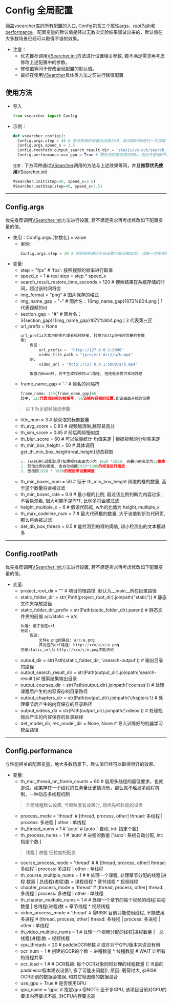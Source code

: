 # Config 全局配置
涵盖vsearcher库的所有配置的入口, Config包含三个属性[args]()、[rootPath]()和[performance](#config-performance)。配置变量的默认值是经过无数次实验结果调试出来的，默认值在大多数场景已经可以取得不错的效果。


* 注意：
    * 优先推荐调用[VSearcher.init](./api/#init)方法进行设置相关参数, 若不满足需求再考虑修改上述配置中的参数。
    * 修改值等同于修改全局配置的默认值。
    * 最好在使用[VSearcher](./api/)具体类方法之前进行赋值配置
## 使用方法
* 导入
  ```py
  from vsearcher import Config
  ```
* 示例：
  ```py
  def vsearcher_config():
    Config.args.step = 40 # 修改视频的帧遍历间隔为40，每间隔40帧进行一次读取
    Config.args.speed_x = 3.5
    Config.rootPath.output_search_result_dir = 'static/vs-out/search_result' # 搜索结果输出目录
    Config.performance.use_gpu = True # 若检测到可使用的GPU，则优先使用GPU加速
  ```
  `注意：`下方两种通过[VSearcher](./api/)调用的方法与上述效果等同，并且**推荐优先使用**[VSearcher.init](./api/#init)
  ```py
  VSearcher.init(step=40, speed_x=3.5)
  VSearcher.setStep(step=40, speed_x=3.5)
  ```
---
## Config.args
优先推荐调用[VSearcher.init](./api/#init)方法进行设置, 若不满足需求再考虑修改如下配置变量的值。
* 使用：Config.args.[参数名] = value
    * 案例:
        ```py
        Config.args.step = 30 # 视频帧的遍历步长设置为每间隔30帧, 读取一次视频帧
        ```
* 变量: 
    * step = "fps" # 'fps': 按照视频的帧率进行取值
    * speed_x = 1 # real step = step * speed_x
    * search_result_restore_time_seconds = 120  # 搜索结果在系统存储的时间，超过该时间将会
    * img_format = "png"  # 图片保存的格式
    * img_name_gap = "-"  # 图片名：1{img_name_gap}1072%804.png | 1代表视频的id
    * section_gap = "#"  # 图片名：3{section_gap}1{img_name_gap}1072%804.png  | 3 代表第三区
    * url_prefix = None
        ```py
        url_prefix为本地的图片或者视频链接, 转换为http链接时需要的参数
        例: 
            假设：
                url_prefix =  "http://127.0.0.1:5000"
                video_file_path = "{project_dir}/a/b.mp4"
            则:
                video_url = "http://127.0.0.1:5000/a/b.mp4"

            取值为None时, 将不生成视频的url路径, 但还是会提供本地路径
        ```
    * frame_name_gap = '-' # 帧名的间隔符
        ```py
        frame_name: 123{frame_name_gap}66
        其中, 123代表当前帧的帧编号, 66该帧内容帧的位置,即该画面开始的位置
        ```
    > 以下为关键帧筛选参数
    * title_num = 3  # 帧获取的标题数量
    * th_avg_score = 0.83  # 视频越清晰,越容易高分
    * th_sim_score = 0.85  # 前后两帧相似度 
    * th_blur_score = 60  # 可以依靠统计 均值来定 | 根据视频的分别率来定
    * th_min_box_height = 50  # 具体调用 get_th_min_box_height(real_height)动态获取
        ```py
        1. (已经进行适配处理)如果视频画面大小为 1920 *1080, 则最小的高度为50像素
        2. 其他比例的画面, 会自动根据1920*1080的标准进行缩放
        3. 故按照1920 * 1080的假设来设置阈值
        ```
    * th_min_boxes_num = 50  # 低于 th_min_box_height 阈值的框的数量, 高于这个数量将会被过滤
    * th_min_boxes_rate = 0.9  # 最小框的比例, 超过该比例判断为内容过多, 不容易观看, 很大可能不是PPT, 比例多将会被过滤
    * height_multiple_x = 6  # 假设代码框, w/h的比值为 height_multiple_x
    * th_max_codeline_num = 7  # 最大代码框的数量, 大于该值判断为代码页, 那么将会被过滤
    * det_db_box_thresh = 0.5  # 能检测到的框的阈值, 越小检测出的文本框越多

---
## Config.rootPath
优先推荐调用[VSearcher.init](./api/#init)方法进行设置, 若不满足需求再考虑修改如下配置变量的值。
* 变量:
    * project_root_dir = "" # 项目的根路径, 默认为__main__所在目录路径
    * static_folder_dir = str(
        Path(project_root_dir).joinpath("static"))  # 静态文件夹存放路径
    * static_folder_dir_prefix = str(Path(static_folder_dir).parent) # 静态文件夹的前缀 a/c/static -> a/c
        ```py
        作用: 用于锁定url 
        例如: 
            假设:
                文件e.png的路径: a/c/e.png 
                其对应的url路径: http://xxx/a/c/e.png 
        但是static_url为 http://xxx/c/e.png才能访问
        ```
    * output_dir = str(Path(static_folder_dir, 'vsearch-output')) # 输出目录的路径
    * output_search_result_dir = str(Path(output_dir).joinpath('search-result'))# 搜索结果输出目录
    * output_courses_dir = str(Path(output_dir).joinpath('courses')) # 处理课程后产生的内容保存的目录路径
    * output_chapters_dir = str(Path(output_dir).joinpath('chapters')) # 处理章节后产生的内容保存的目录路径
    * output_videos_dir = str(Path(output_dir).joinpath('videos')) # 处理视频后产生的内容保存的目录路径
    * det_model_dir, rec_model_dir = None, None  # 导入训练好的机器学习模型路径
---
## Config.performance
与性能相关的配置变量，绝大多数场景下，默认值已经可以取得很好的效果。
* 变量:
    * th_mul_thread_on_frame_counts = 60  # 启用多线程的最低要求，也就是说，如果存在一个线程的任务量比该情况低，那么就不触发多线程机制，一种动态多线程机制
    > 全局线程默认设置, 当细粒度有设置时, 将优先细粒度的设置
    * process_mode = 'thread'  # [thread, process, other] thread: 多线程 |  process: 多进程 | other : 单线程
    * th_thread_nums = 1  # 'auto' # [auto：自动, int: 指定个数]
    * th_process_nums = 1  # 'auto' # 进程的数量 ['auto': 系统自动分配, int: 指定个数 ]
    > 线程 | 进程 细粒度的配置
    * course_process_mode = 'thread' # # [thread, process, other] thread: 多线程 |  process: 多进程 | other : 单线程
    * th_course_multiple_nums = 1 # # 处理一个课程, 处理章节分配的线程|进程 数量 | 总线程(进程)数 = 课程线程 * 章节线程 * 视频线程
    * chapter_process_mode = 'thread' # [thread, process, other] thread: 多线程 |  process: 多进程 | other : 单线程
    * th_chapter_multiple_nums = 1 # # 处理一个章节的每个视频的线程|进程 数量 | 总线程(进程)数 = 章节线程 * 视频线程
    * video_process_mode = 'thread'  # @RISK 目前只能使用线程, 不能使用多进程 # [thread, process, other] thread: 多线程 |  process: 多进程 | other : 单线程
    * th_video_multiple_nums = 1  # 处理一个视频分配的线程|进程数量 |　总线程(进程)数 = 视频线程
    * cpu_threads = 20  # paddleOCR参数  # 或许对于GPU版本来说没有用
    * ocr_num = 1  # 创建的OCR的个数 = 进程数量 * 线程数量 # WAIT 让所有的线程共享
    * ocr_load = 1 # # OCR载荷: 每个OCR对象同时处理的线程数量 (| 当前的paddleocr版本建议设置1, 多了可能出问题|), 原因: 载荷过大, @RISK OCR识别的数据会错误, 和其它帧图像的数据混合
    * use_gpu = True  # 是否使用GPU
    * gpu_name = 'gpu'  # 指定gpu  @NOTE 至于多GPU, 该项目目前对GPU的要求内存要求不高, 对CPU内存要求高





